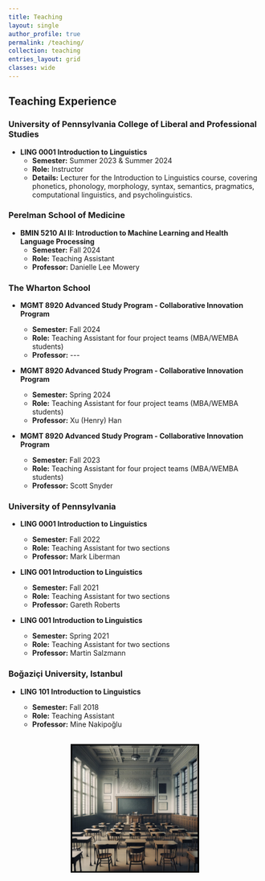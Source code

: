 ```yaml
---
title: Teaching
layout: single
author_profile: true
permalink: /teaching/
collection: teaching
entries_layout: grid
classes: wide
---
```


## Teaching Experience

### University of Pennsylvania College of Liberal and Professional Studies

- **LING 0001 Introduction to Linguistics**
  - **Semester:** Summer 2023 & Summer 2024
  - **Role:** Instructor
  - **Details:** Lecturer for the Introduction to Linguistics course, covering phonetics, phonology, morphology, syntax, semantics, pragmatics, computational linguistics, and psycholinguistics.

### Perelman School of Medicine

- **BMIN 5210 AI II: Introduction to Machine Learning and Health Language Processing**
  - **Semester:** Fall 2024
  - **Role:** Teaching Assistant
  - **Professor:** Danielle Lee Mowery


### The Wharton School

- **MGMT 8920 Advanced Study Program - Collaborative Innovation Program**
  - **Semester:** Fall 2024
  - **Role:** Teaching Assistant for four project teams (MBA/WEMBA students)
  - **Professor:** ---

- **MGMT 8920 Advanced Study Program - Collaborative Innovation Program**
  - **Semester:** Spring 2024
  - **Role:** Teaching Assistant for four project teams (MBA/WEMBA students)
  - **Professor:** Xu (Henry) Han

- **MGMT 8920 Advanced Study Program - Collaborative Innovation Program**
  - **Semester:** Fall 2023
  - **Role:** Teaching Assistant for four project teams (MBA/WEMBA students)
  - **Professor:** Scott Snyder

### University of Pennsylvania

- **LING 0001 Introduction to Linguistics**
  - **Semester:** Fall 2022
  - **Role:** Teaching Assistant for two sections
  - **Professor:** Mark Liberman

- **LING 001 Introduction to Linguistics**
  - **Semester:** Fall 2021
  - **Role:** Teaching Assistant for two sections
  - **Professor:** Gareth Roberts

- **LING 001 Introduction to Linguistics**
  - **Semester:** Spring 2021
  - **Role:** Teaching Assistant for two sections
  - **Professor:** Martin Salzmann

### Boğaziçi University, Istanbul

- **LING 101 Introduction to Linguistics**
  - **Semester:** Fall 2018
  - **Role:** Teaching Assistant
  - **Professor:** Mine Nakipoğlu

  <br/>

<div style="text-align:center;">
    <img src="/assets/images/picture8.jpg" alt="my teaching experience" style="width:250px;height:250px; border:3px solid black">
</div>

